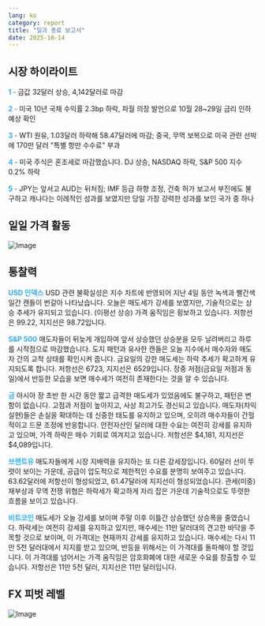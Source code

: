```yaml
---
lang: ko
category: report
title: "일과 종료 보고서"
date: 2025-10-14
---
```



<h2>시장 하이라이트</h2>
<strong style="color: #2caef7;">1 - </strong> 금값 32달러 상승, 4,142달러로 마감


<strong style="color: #2caef7;">2 - </strong> 미국 10년 국채 수익률 2.3bp 하락, 파월 의장 발언으로 10월 28~29일 금리 인하 예상 확인

<strong style="color: #2caef7;">3 - </strong> WTI 원유, 1.03달러 하락해 58.47달러에 마감; 중국, 무역 보복으로 미국 관련 선박에 170만 달러 "특별 항만 수수료" 부과


<strong style="color: #2caef7;">4 - </strong> 미국 주식은 혼조세로 마감했습니다. DJ 상승, NASDAQ 하락, S&P 500 지수 0.2% 하락


<strong style="color: #2caef7;">5 - </strong> JPY는 앞서고 AUD는 뒤처짐; IMF 등급 하향 조정, 건축 허가 보고서 부진에도 불구하고 캐나다는 이례적인 성과를 보였지만 당일 가장 강력한 성과를 보인 국가 중 하나



<h2>일일 가격 활동</h2>
<img src="https://markleighedu.github.io/img/Oct-2025/14-Oct-2025/price.jpg" alt="Image"/>

<h2>통찰력</h2>
<strong style="color: #2caef7;">USD 인덱스</strong> USD 관련 불확실성은 지수 차트에 반영되어 지난 4일 동안 녹색과 빨간색 일간 캔들이 번갈아 나타났습니다. 오늘은 매도세가 강세를 보였지만, 기술적으로는 상승 추세가 유지되고 있습니다. (이평선 상승) 가격 움직임은 횡보하고 있습니다. 저항선은 99.22, 지지선은 98.72입니다.

<strong style="color: #2caef7;">S&P 500</strong> 매도자들이 뒤늦게 개입하여 앞서 상승했던 상승분을 모두 날려버리고 하루를 시작점으로 마감했습니다. 도지 패턴과 유사한 캔들은 오늘 지수에서 매수자와 매도자 간의 교착 상태를 확인시켜 줍니다. 금요일의 강한 매도세는 하락 추세가 확고하게 유지되도록 합니다. 저항선은 6723, 지지선은 6529입니다. 장중 저점(금요일 저점과 동일)에서 반등한 모습을 보면 매수세가 여전히 존재한다는 것을 알 수 있습니다.

<strong style="color: #2caef7;">금</strong> 아시아 장 초반 한 시간 동안 짧고 급격한 매도세가 있었음에도 불구하고, 패턴은 변함이 없습니다. 고점과 저점이 높아지고, 사상 최고가도 경신되고 있습니다. 매도자(차익 실현)들은 손실을 확대하는 데 신중한 태도를 유지하고 있으며, 오히려 매수자들이 간헐적이고 드문 조정에 반응합니다. 안전자산인 달러에 대한 수요는 여전히 강세를 유지하고 있으며, 가격 하락은 매수 기회로 여겨지고 있습니다. 저항선은 $4,181, 지지선은 $4,089입니다.

<strong style="color: #2caef7;">브렌트유</strong> 매도자들에게 시장 지배력을 유지하는 또 다른 강세장입니다. 60달러 선이 뚜렷이 보이는 가운데, 공급이 압도적으로 제한적인 수요를 분명히 보여주고 있습니다. 63.62달러에 저항선이 형성되었고, 61.47달러에 지지선이 형성되었습니다. 관세(미중) 재부상과 무역 전쟁 위협은 하락세가 확고하게 자리 잡은 가운데 기술적으로도 뚜렷한 흐름을 보이고 있습니다.

<strong style="color: #2caef7;">비트코인</strong> 매도세가 오늘 강세를 보이며 주말 이후 이틀간 상승했던 상승폭을 줄였습니다. 하락세는 여전히 강세를 유지하고 있지만, 매수세는 11만 달러대의 견고한 바닥을 주목할 것으로 보이며, 이 가격대는 현재까지 강세를 유지하고 있습니다. 매수세는 다시 11만 5천 달러대에서 지지를 받고 있으며, 반등을 위해서는 이 가격대를 돌파해야 할 것입니다. 이 가격대를 넘어서는 가격 움직임은 암호화폐에 대한 새로운 수요를 창출할 수 있습니다. 저항선은 11만 5천 달러, 지지선은 11만 달러입니다.



<h2>FX 피벗 레벨</h2>
<img src="https://markleighedu.github.io/img/Oct-2025/14-Oct-2025/pivot.jpg" alt="Image"/>